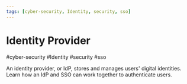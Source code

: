 ```yaml
---
tags: [cyber-security, Identity, security, sso]
---
```

# Identity Provider
#cyber-security #Identity #security #sso 

An identity provider, or IdP, stores and manages users' digital identities. Learn how an IdP and SSO can work together to authenticate users.